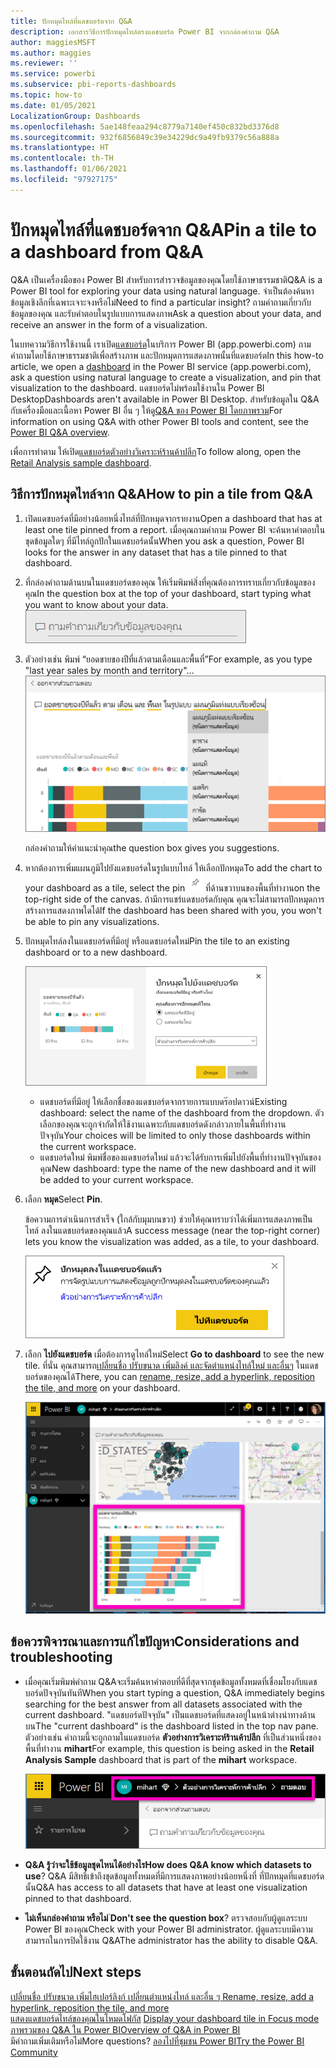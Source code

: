 ```yaml
---
title: ปักหมุดไทล์ที่แดชบอร์ดจาก Q&A
description: เอกสารวิธีการปักหมุดไทล์ตรงแดชบอร์ด Power BI จากกล่องคำถาม Q&A
author: maggiesMSFT
ms.author: maggies
ms.reviewer: ''
ms.service: powerbi
ms.subservice: pbi-reports-dashboards
ms.topic: how-to
ms.date: 01/05/2021
LocalizationGroup: Dashboards
ms.openlocfilehash: 5ae148feaa294c8779a7140ef450c832bd3376d8
ms.sourcegitcommit: 932f6856849c39e34229dc9a49fb9379c56a888a
ms.translationtype: HT
ms.contentlocale: th-TH
ms.lasthandoff: 01/06/2021
ms.locfileid: "97927175"
---
```

# <a name="pin-a-tile-to-a-dashboard-from-qa"></a><span data-ttu-id="d9fcd-103">ปักหมุดไทล์ที่แดชบอร์ดจาก Q&A</span><span class="sxs-lookup"><span data-stu-id="d9fcd-103">Pin a tile to a dashboard from Q&A</span></span>

<span data-ttu-id="d9fcd-104">Q&A เป็นเครื่องมือของ Power BI สำหรับการสำรวจข้อมูลของคุณโดยใช้ภาษาธรรมชาติ</span><span class="sxs-lookup"><span data-stu-id="d9fcd-104">Q&A is a Power BI tool for exploring your data using natural language.</span></span> <span data-ttu-id="d9fcd-105">จำเป็นต้องค้นหาข้อมูลเชิงลึกที่เฉพาะเจาะจงหรือไม่</span><span class="sxs-lookup"><span data-stu-id="d9fcd-105">Need to find a particular insight?</span></span> <span data-ttu-id="d9fcd-106">ถามคำถามเกี่ยวกับข้อมูลของคุณ และรับคำตอบในรูปแบบการแสดงภาพ</span><span class="sxs-lookup"><span data-stu-id="d9fcd-106">Ask a question about your data, and receive an answer in the form of a visualization.</span></span>

<span data-ttu-id="d9fcd-107">ในบทความวิธีการใช้งานนี้ เราเปิด[แดชบอร์ด](../consumer/end-user-dashboards.md)ในบริการ Power BI (app.powerbi.com) ถามคำถามโดยใช้ภาษาธรรมชาติเพื่อสร้างภาพ และปักหมุดการแสดงภาพนั้นที่แดชบอร์ด</span><span class="sxs-lookup"><span data-stu-id="d9fcd-107">In this how-to article, we open a [dashboard](../consumer/end-user-dashboards.md) in the Power BI service (app.powerbi.com), ask a question using natural language to create a visualization, and pin that visualization to the dashboard.</span></span> <span data-ttu-id="d9fcd-108">แดชบอร์ดไม่พร้อมใช้งานใน Power BI Desktop</span><span class="sxs-lookup"><span data-stu-id="d9fcd-108">Dashboards aren't available in Power BI Desktop.</span></span> <span data-ttu-id="d9fcd-109">สำหรับข้อมูลใน Q&A กับเครื่องมือและเนื้อหา Power BI อื่น ๆ ให้ดู[Q&A ของ Power BI โดยภาพรวม](../consumer/end-user-q-and-a.md)</span><span class="sxs-lookup"><span data-stu-id="d9fcd-109">For information on using Q&A with other Power BI tools and content, see the [Power BI Q&A overview](../consumer/end-user-q-and-a.md).</span></span> 

<span data-ttu-id="d9fcd-110">เพื่อการทำตาม ให้เปิด[แดชบอร์ดตัวอย่างวิเคราะห์ร้านค้าปลีก](sample-retail-analysis.md)</span><span class="sxs-lookup"><span data-stu-id="d9fcd-110">To follow along, open the [Retail Analysis sample dashboard](sample-retail-analysis.md).</span></span>

## <a name="how-to-pin-a-tile-from-qa"></a><span data-ttu-id="d9fcd-111">วิธีการปักหมุดไทล์จาก Q&A</span><span class="sxs-lookup"><span data-stu-id="d9fcd-111">How to pin a tile from Q&A</span></span>

1. <span data-ttu-id="d9fcd-112">เปิดแดชบอร์ดที่มีอย่างน้อยหนึ่งไทล์ที่ปักหมุดจากรายงาน</span><span class="sxs-lookup"><span data-stu-id="d9fcd-112">Open a dashboard that has at least one tile pinned from a report.</span></span> <span data-ttu-id="d9fcd-113">เมื่อคุณถามคำถาม Power BI จะค้นหาคำตอบในชุดข้อมูลใดๆ ที่มีไทล์ถูกปักในแดชบอร์ดนั้น</span><span class="sxs-lookup"><span data-stu-id="d9fcd-113">When you ask a question, Power BI looks for the answer in any dataset that has a tile pinned to that dashboard.</span></span>
2. <span data-ttu-id="d9fcd-114">ที่กล่องคำถามด้านบนในแดชบอร์ดของคุณ ให้เริ่มพิมพ์สิ่งที่คุณต้องการทราบเกี่ยวกับข้อมูลของคุณ</span><span class="sxs-lookup"><span data-stu-id="d9fcd-114">In the question box at the top of your dashboard, start typing what you want to know about your data.</span></span>  
   ![กล่องคำถาม Q&A](media/service-dashboard-pin-tile-from-q-and-a/power-bi-question-box.png)
3. <span data-ttu-id="d9fcd-116">ตัวอย่างเช่น พิมพ์ “ยอดขายของปีที่แล้วตามเดือนและพื้นที่”</span><span class="sxs-lookup"><span data-stu-id="d9fcd-116">For example, as you type "last year sales by month and territory"...</span></span>  
   ![พิมพ์คำถาม](media/service-dashboard-pin-tile-from-q-and-a/power-bi-type-q-and-a.png)

   <span data-ttu-id="d9fcd-118">กล่องคำถามให้คำแนะนำคุณ</span><span class="sxs-lookup"><span data-stu-id="d9fcd-118">the question box gives you suggestions.</span></span>
4. <span data-ttu-id="d9fcd-119">หากต้องการเพิ่มแผนภูมิไปยังแดชบอร์ดในรูปแบบไทล์ ให้เลือกปักหมุด</span><span class="sxs-lookup"><span data-stu-id="d9fcd-119">To add the chart to your dashboard as a tile, select the pin</span></span> ![ปักหมุดไอคอน](media/service-dashboard-pin-tile-from-q-and-a/pbi_pintile.png) <span data-ttu-id="d9fcd-121">ที่ด้านขวาบนของพื้นที่ทำงาน</span><span class="sxs-lookup"><span data-stu-id="d9fcd-121">on the top-right side of the canvas.</span></span> <span data-ttu-id="d9fcd-122">ถ้ามีการแชร์แดชบอร์ดกับคุณ คุณจะไม่สามารถปักหมุดการสร้างการแสดงภาพใดได้</span><span class="sxs-lookup"><span data-stu-id="d9fcd-122">If the dashboard has been shared with you, you won't be able to pin any visualizations.</span></span>

5. <span data-ttu-id="d9fcd-123">ปักหมุดไทล์ลงในแดชบอร์ดที่มีอยู่ หรือแดชบอร์ดใหม่</span><span class="sxs-lookup"><span data-stu-id="d9fcd-123">Pin the tile to an existing dashboard or to a new dashboard.</span></span>

   ![ปักหมุดกล่องข้อความแดชบอร์ด](media/service-dashboard-pin-tile-from-q-and-a/power-bi-pin-to-dashboard.png)

   * <span data-ttu-id="d9fcd-125">แดชบอร์ดที่มีอยู่ ให้เลือกชื่อของแดชบอร์ดจากรายการแบบดร๊อปดาวน์</span><span class="sxs-lookup"><span data-stu-id="d9fcd-125">Existing dashboard: select the name of the dashboard from the dropdown.</span></span> <span data-ttu-id="d9fcd-126">ตัวเลือกของคุณจะถูกจำกัดให้ใช้งานเฉพาะกับแดชบอร์ดดังกล่าวภายในพื้นที่ทำงานปัจจุบัน</span><span class="sxs-lookup"><span data-stu-id="d9fcd-126">Your choices will be limited to only those dashboards within the current workspace.</span></span>
   * <span data-ttu-id="d9fcd-127">แดชบอร์ดใหม่ พิมพ์ชื่อของแดชบอร์ดใหม่ แล้วจะได้รับการเพิ่มไปยังพื้นที่ทำงานปัจจุบันของคุณ</span><span class="sxs-lookup"><span data-stu-id="d9fcd-127">New dashboard: type the name of the new dashboard and it will be added to your current workspace.</span></span>

6. <span data-ttu-id="d9fcd-128">เลือก **หมุด**</span><span class="sxs-lookup"><span data-stu-id="d9fcd-128">Select **Pin**.</span></span>

   <span data-ttu-id="d9fcd-129">ข้อความการดำเนินการสำเร็จ (ใกล้กับมุมบนขวา) ช่วยให้คุณทราบว่าได้เพิ่มการแสดงภาพเป็นไทล์ ลงในแดชบอร์ดของคุณแล้ว</span><span class="sxs-lookup"><span data-stu-id="d9fcd-129">A success message (near the top-right corner) lets you know the visualization was added, as a tile, to your dashboard.</span></span>  

   ![ปักหมุดลงในแดชบอร์ดแล้ว](media/service-dashboard-pin-tile-from-q-and-a/power-bi-pin.png)
7. <span data-ttu-id="d9fcd-131">เลือก **ไปยังแดชบอร์ด** เมื่อต้องการดูไทล์ใหม่</span><span class="sxs-lookup"><span data-stu-id="d9fcd-131">Select **Go to dashboard** to see the new tile.</span></span> <span data-ttu-id="d9fcd-132">ที่นั่น คุณสามารถ[เปลี่ยนชื่อ ปรับขนาด เพิ่มลิงค์ และจัดตำแหน่งไทล์ใหม่ และอื่นๆ](service-dashboard-edit-tile.md) ในแดชบอร์ดของคุณได้</span><span class="sxs-lookup"><span data-stu-id="d9fcd-132">There, you can [rename, resize, add a hyperlink, reposition the tile, and more](service-dashboard-edit-tile.md) on your dashboard.</span></span>

   ![แดชบอร์ดพร้อมไทล์](media/service-dashboard-pin-tile-from-q-and-a/power-bi-pinned.png)

## <a name="considerations-and-troubleshooting"></a><span data-ttu-id="d9fcd-134">ข้อควรพิจารณาและการแก้ไขปัญหา</span><span class="sxs-lookup"><span data-stu-id="d9fcd-134">Considerations and troubleshooting</span></span>
* <span data-ttu-id="d9fcd-135">เมื่อคุณเริ่มพิมพ์คำถาม Q&Aจะเริ่มค้นหาคำตอบที่ดีที่สุดจากชุดข้อมูลทั้งหมดที่เชื่อมโยงกับแดชบอร์ดปัจจุบันทันที</span><span class="sxs-lookup"><span data-stu-id="d9fcd-135">When you start typing a question, Q&A immediately begins searching for the best answer from all datasets associated with the current dashboard.</span></span>  <span data-ttu-id="d9fcd-136">"แดชบอร์ดปัจจุบัน" เป็นแดชบอร์ดที่แสดงอยู่ในหน้าต่างนำทางด้านบน</span><span class="sxs-lookup"><span data-stu-id="d9fcd-136">The "current dashboard" is the dashboard listed in the top nav pane.</span></span> <span data-ttu-id="d9fcd-137">ตัวอย่างเช่น คำถามนี้จะถูกถามในแดชบอร์ด **ตัวอย่างการวิเคราะห์ร้านค้าปลีก** ที่เป็นส่วนหนึ่งของพื้นที่ทำงาน **mihart**</span><span class="sxs-lookup"><span data-stu-id="d9fcd-137">For example, this question is being asked in the **Retail Analysis Sample** dashboard that is part of the **mihart** workspace.</span></span>

  ![การนำทางแบบแสดงเส้นนำทาง](media/service-dashboard-pin-tile-from-q-and-a/power-bi-navbar.png)
* <span data-ttu-id="d9fcd-139">**Q&A รู้ว่าจะใช้ข้อมูลชุดไหนได้อย่างไร**</span><span class="sxs-lookup"><span data-stu-id="d9fcd-139">**How does Q&A know which datasets to use**?</span></span>  <span data-ttu-id="d9fcd-140">Q&A มีสิทธิ์เข้าถึงชุดข้อมูลทั้งหมดที่มีการแสดงภาพอย่างน้อยหนึ่งที่ ที่ปักหมุดที่แดชบอร์ดนั้น</span><span class="sxs-lookup"><span data-stu-id="d9fcd-140">Q&A has access to all datasets that have at least one visualization pinned to that dashboard.</span></span>

* <span data-ttu-id="d9fcd-141">**ไม่เห็นกล่องคำถาม หรือไม่** ่</span><span class="sxs-lookup"><span data-stu-id="d9fcd-141">**Don't see the question box**?</span></span> <span data-ttu-id="d9fcd-142">ตรวจสอบกับผู้ดูแลระบบ Power BI ของคุณ</span><span class="sxs-lookup"><span data-stu-id="d9fcd-142">Check with your Power BI administrator.</span></span> <span data-ttu-id="d9fcd-143">ผู้ดูแลระบบมีความสามารถในการปิดใช้งาน Q&A</span><span class="sxs-lookup"><span data-stu-id="d9fcd-143">The administrator has the ability to disable Q&A.</span></span>


## <a name="next-steps"></a><span data-ttu-id="d9fcd-144">ขั้นตอนถัดไป</span><span class="sxs-lookup"><span data-stu-id="d9fcd-144">Next steps</span></span>
<span data-ttu-id="d9fcd-145">[เปลี่ยนชื่อ ปรับขนาด เพิ่มไฮเปอร์ลิงก์ เปลี่ยนตำแหน่งไทล์ และอื่น ๆ ](service-dashboard-edit-tile.md)  </span><span class="sxs-lookup"><span data-stu-id="d9fcd-145">[Rename, resize, add a hyperlink, reposition the tile, and more](service-dashboard-edit-tile.md)  </span></span>  
<span data-ttu-id="d9fcd-146">[แสดงแดชบอร์ดไทล์ของคุณในโหมดโฟกัส](../consumer/end-user-focus.md)   </span><span class="sxs-lookup"><span data-stu-id="d9fcd-146">[Display your dashboard tile in Focus mode](../consumer/end-user-focus.md)   </span></span>  
[<span data-ttu-id="d9fcd-147">ภาพรวมของ Q&A ใน Power BI</span><span class="sxs-lookup"><span data-stu-id="d9fcd-147">Overview of Q&A in Power BI</span></span>](../consumer/end-user-q-and-a.md)  
<span data-ttu-id="d9fcd-148">มีคำถามเพิ่มเติมหรือไม่</span><span class="sxs-lookup"><span data-stu-id="d9fcd-148">More questions?</span></span> [<span data-ttu-id="d9fcd-149">ลองไปที่ชุมชน Power BI</span><span class="sxs-lookup"><span data-stu-id="d9fcd-149">Try the Power BI Community</span></span>](https://community.powerbi.com/)
